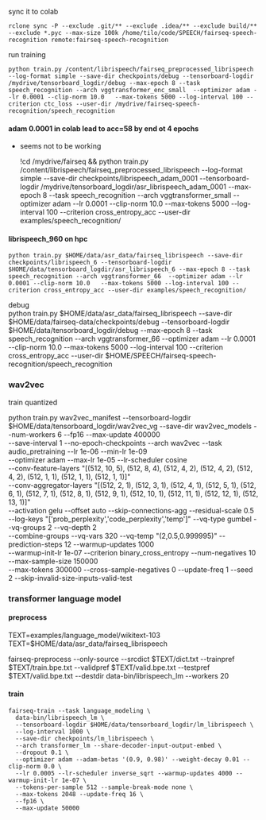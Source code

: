 
sync it to colab

    rclone sync -P --exclude .git/** --exclude .idea/** --exclude build/** --exclude *.pyc --max-size 100k /home/tilo/code/SPEECH/fairseq-speech-recognition remote:fairseq-speech-recognition
    
run training

    python train.py /content/librispeech/fairseq_preprocessed_librispeech --log-format simple --save-dir checkpoints/debug --tensorboard-logdir /mydrive/tensorboard_logdir/debug --max-epoch 8 --task speech_recognition --arch vggtransformer_enc_small  --optimizer adam --lr 0.0001 --clip-norm 10.0   --max-tokens 5000 --log-interval 100 --criterion ctc_loss --user-dir /mydrive/fairseq-speech-recognition/speech_recognition

#### adam 0.0001 in colab lead to acc=58 by end ot 4 epochs
* seems not to be working
    
    !cd /mydrive/fairseq && python train.py /content/librispeech/fairseq_preprocessed_librispeech --log-format simple --save-dir checkpoints/librispeech_adam_0001 --tensorboard-logdir /mydrive/tensorboard_logdir/asr_librispeech_adam_0001 --max-epoch 8 --task speech_recognition --arch vggtransformer_small  --optimizer adam --lr 0.0001 --clip-norm 10.0   --max-tokens 5000 --log-interval 100 --criterion cross_entropy_acc --user-dir examples/speech_recognition/

#### librispeech_960 on hpc 

    python train.py $HOME/data/asr_data/fairseq_librispeech --save-dir checkpoints/librispeech_6 --tensorboard-logdir $HOME/data/tensorboard_logdir/asr_librispeech_6 --max-epoch 8 --task speech_recognition --arch vggtransformer_66  --optimizer adam --lr 0.0001 --clip-norm 10.0   --max-tokens 5000 --log-interval 100 --criterion cross_entropy_acc --user-dir examples/speech_recognition/
debug    
    python train.py $HOME/data/asr_data/fairseq_librispeech --save-dir $HOME/data/fairseq-data/checkpoints/debug --tensorboard-logdir $HOME/data/tensorboard_logdir/debug --max-epoch 8 --task speech_recognition --arch vggtransformer_66  --optimizer adam --lr 0.0001 --clip-norm 10.0   --max-tokens 5000 --log-interval 100 --criterion cross_entropy_acc --user-dir $HOME/SPEECH/fairseq-speech-recognition/speech_recognition

### wav2vec

train quantized

python train.py wav2vec_manifest --tensorboard-logdir $HOME/data/tensorboard_logdir/wav2vec_vg --save-dir wav2vec_models --num-workers 6 --fp16 --max-update 400000 \
--save-interval 1 --no-epoch-checkpoints --arch wav2vec --task audio_pretraining --lr 1e-06 --min-lr 1e-09 \
--optimizer adam --max-lr 1e-05 --lr-scheduler cosine \
--conv-feature-layers "[(512, 10, 5), (512, 8, 4), (512, 4, 2), (512, 4, 2), (512, 4, 2), (512, 1, 1), (512, 1, 1), (512, 1, 1)]" \
--conv-aggregator-layers "[(512, 2, 1), (512, 3, 1), (512, 4, 1), (512, 5, 1), (512, 6, 1), (512, 7, 1), (512, 8, 1), (512, 9, 1), (512, 10, 1), (512, 11, 1), (512, 12, 1), (512, 13, 1)]" \
--activation gelu --offset auto --skip-connections-agg --residual-scale 0.5 \
--log-keys "['prob_perplexity','code_perplexity','temp']" --vq-type gumbel --vq-groups 2 --vq-depth 2 \
--combine-groups --vq-vars 320 --vq-temp "(2,0.5,0.999995)" --prediction-steps 12 --warmup-updates 1000 \
--warmup-init-lr 1e-07 --criterion binary_cross_entropy --num-negatives 10 --max-sample-size 150000 \
--max-tokens 300000 --cross-sample-negatives 0 --update-freq 1 --seed 2 --skip-invalid-size-inputs-valid-test


### transformer language model

#### preprocess
TEXT=examples/language_model/wikitext-103
TEXT=$HOME/data/asr_data/fairseq_librispeech

fairseq-preprocess     --only-source    --srcdict $TEXT/dict.txt     --trainpref $TEXT/train.bpe.txt --validpref $TEXT/valid.bpe.txt --testpref $TEXT/valid.bpe.txt     --destdir data-bin/librispeech_lm     --workers 20
 
 
#### train    

    
    fairseq-train --task language_modeling \
      data-bin/librispeech_lm \
      --tensorboard-logdir $HOME/data/tensorboard_logdir/lm_librispeech \
      --log-interval 1000 \
      --save-dir checkpoints/lm_librispeech \
      --arch transformer_lm --share-decoder-input-output-embed \
      --dropout 0.1 \
      --optimizer adam --adam-betas '(0.9, 0.98)' --weight-decay 0.01 --clip-norm 0.0 \
      --lr 0.0005 --lr-scheduler inverse_sqrt --warmup-updates 4000 --warmup-init-lr 1e-07 \
      --tokens-per-sample 512 --sample-break-mode none \
      --max-tokens 2048 --update-freq 16 \
      --fp16 \
      --max-update 50000